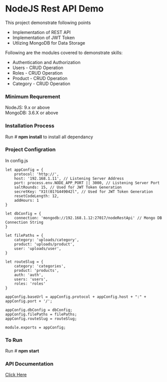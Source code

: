 # NodeJS Rest API Demo

This project demonstrate following points

- Implementation of REST API 
- Implementation of JWT Token
- Utlizing MongoDB for Data Storage 

Following are the modules covered to demonstrate skills:

- Authentication and Authorization 
- Users - CRUD Operation 
- Roles - CRUD Operation 
- Product - CRUD Operation
- Category - CRUD Operation

### Minimum Requrement

NodeJS: 9.x or above <br>
MongoDB: 3.6.X or above

### Installation Process

Run # <b>npm install</b> to install all dependancy 

### Project Configration  

In config.js

```
let appConfig = {
    protocol: 'http://',
    host: '192.168.1.11', // Listening Server Address 
    port: process.env.NODE_APP_PORT || 3000, // Listening Server Port 
    saltRounds: 15, // Used for JWT Token Generation
    secretKey: "X1t(01?G449042l", // Used for JWT Token Generation
    resetCodeLength: 12,
    addHours: 1
}

let dbConfig = {
    connection: 'mongodb://192.168.1.12:27017/nodeRestApi' // Mongo DB Connection String
}

let filePaths = {
    category: 'uploads/category',
    product: 'uploads/product',
    user: 'uploads/user',
}

let routeSlug = {
    category: 'categories',
    product: 'products',
    auth: 'auth',
    users: 'users',
    roles: 'roles'
}

appConfig.baseUrl = appConfig.protocol + appConfig.host + ":" + appConfig.port + '/';

appConfig.dbConfig = dbConfig;
appConfig.filePaths = filePaths;
appConfig.routeSlug = routeSlug;

module.exports = appConfig;
```



### To Run 
Run # <b> npm start </b>

### API Documentation 

<a href="https://documenter.getpostman.com/view/4119951/node-rest-api/RVu7DTNC" target="_blank"> Click Here </a>




